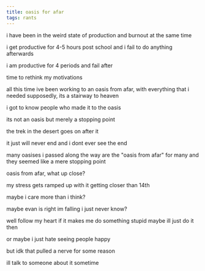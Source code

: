 ```yaml
---
title: oasis for afar
tags: rants
---
```


i have been in the weird state of production and burnout at the same time

i get productive for 4-5 hours post school and i fail to do anything afterwards

i am productive for 4 periods and fail after 

time to rethink my motivations

all this time ive been working to an oasis from afar, with everything that i needed supposedly, its a stairway to heaven

i got to know people who made it to the oasis

its not an oasis but merely a stopping point

the trek in the desert goes on after it

it just will never end and i dont ever see the end

many oasises i passed along the way are the "oasis from afar" for many and they seemed like a mere stopping point

oasis from afar, what up close?

my stress gets ramped up with it getting closer than 14th

maybe i care more than i think?

maybe evan is right im falling i just never know?

well follow my heart if it makes me do something stupid maybe ill just do it then

or maybe i just hate seeing people happy

but idk that pulled a nerve for some reason

ill talk to someone about it sometime
